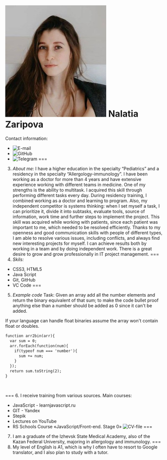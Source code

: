 ![profile photo](myphoto.jpg)
__Nalatia Zaripova__
===
Contact information:

- ![E-mail](Shayfutdinova1995@mail.ru)
- ![GitHub](https://github.com/DrNatalia)
- ![Telegram](https://t.me/drShaifutdinova)
===
3. _About me:_
I have a higher education in the specialty “Pediatrics” and a residency in the specialty “Allergology-immunology”. I have been working as a doctor for more than 4 years and have extensive experience working with different teams in medicine.
One of my strengths is the ability to multitask. I acquired this skill through performing different tasks every day. During residency training, I combined working as a doctor and learning to program.
Also, my independent competitor is systems thinking: when I set myself a task, I can prioritize it, divide it into subtasks, evaluate tools, source of information, work time and further steps to implement the project. This skill was acquired while working with patients, since each patient was important to me, which needed to be resolved efficiently.
Thanks to my openness and good communication skills with people of different types, I am able to resolve various issues, including conflicts, and always find new interesting projects for myself. I can achieve results both by working in a team and by doing independent work.
There is a great desire to grow and grow professionally in IT project management.
===
4. _Skils:_

- CSS3, HTML5
- Java Script
- Git, GitHub
- VC Code
===
5. *Example code*
Task: Given an array add all the number elements and return the binary equivalent of that sum; to make the code bullet proof anything else than a number should be added as 0 since it can't be added.

If your language can handle float binaries assume the array won't contain float or doubles.

```  
function arr2bin(arr){
  var sum = 0;
  arr.forEach(function(num){
    if(typeof num === 'number'){
      sum += num;
    }
  });
  return sum.toString(2);
}

                
```

===
6. I receive training from various sources. Main courses:
- JavaScript - learnjavascript.ru 
- GIT - Yandex 
- Stepik 
- Lectures on YouTube
- RS Schools Course «JavaScript/Front-end. Stage 0» 
![CV-file](https://github.com/DrNatalia/rsschool-cv)
===
7. I am a graduate of the Izhevsk State Medical Academy, also of the Kazan Federal University, majoring in allergology and immunology.
===
8. My level of English is A1, which is why I often have to resort to Google translator, and I also plan to study with a tutor.
